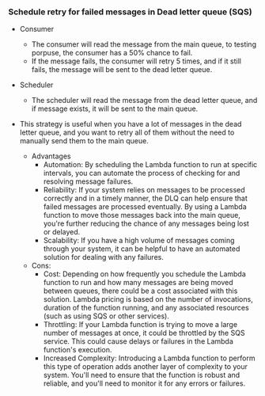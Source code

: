 ### Schedule retry for failed messages in Dead letter queue (SQS)

- Consumer
    - The consumer will read the message from the main queue, to testing porpuse, the consumer has a 50% chance to fail.
    - If the message fails, the consumer will retry 5 times, and if it still fails, the message will be sent to the dead letter queue.
    
- Scheduler
    - The scheduler will read the message from the dead letter queue, and if message exists, it will be sent to the main queue.


- This strategy is useful when you have a lot of messages in the dead letter queue, and you want to retry all of them without the need to manually send them to the main queue.
    - Advantages
        - Automation: By scheduling the Lambda function to run at specific intervals, you can automate the process of checking for and resolving message failures.
        - Reliability: If your system relies on messages to be processed correctly and in a timely manner, the DLQ can help ensure that failed messages are processed eventually. By using a Lambda function to move those messages back into the main queue, you're further reducing the chance of any messages being lost or delayed.
        - Scalability: If you have a high volume of messages coming through your system, it can be helpful to have an automated solution for dealing with any failures.
    - Cons:
        - Cost: Depending on how frequently you schedule the Lambda function to run and how many messages are being moved between queues, there could be a cost associated with this solution. Lambda pricing is based on the number of invocations, duration of the function running, and any associated resources (such as using SQS or other services).
        - Throttling: If your Lambda function is trying to move a large number of messages at once, it could be throttled by the SQS service. This could cause delays or failures in the Lambda function's execution.
        - Increased Complexity: Introducing a Lambda function to perform this type of operation adds another layer of complexity to your system. You'll need to ensure that the function is robust and reliable, and you'll need to monitor it for any errors or failures.
